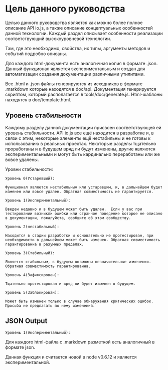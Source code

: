 # Цель данного руководства

<!-- type=misc -->

Целью данного руководства является как можно более полное описание API io.js, а также описание концептуальных особенностей данной технологии. Каждый раздел описывает особенности реализации соответствующий высокоуровневой технологии.

Там, где это необходимо, свойства, их типы, аргументы методов и событий подробно описаны.

Для каждого html-документа есть аналогичная копия в формате .json. Данный функционал является экспериментальным и создан для автоматизации создания документации различными утилитами.

Все .html и .json файлы генерируются из исходников в формате .markdown которые находятся в  doc/api. Документация генерируется скриптом, который располагается в tools/doc/generate.js. Html-шаблоны находятся в doc/template.html.

## Уровень стабильности

<!--type=misc-->

Каждому разделу данной документации присвоен соответствующей ей уровень стабильности. API io.js все ещё находится в разработке и, в связи с этим, некоторые элементы ещё нестабильны и не готовы к использованию в реальных проектах. Некоторые разделы тщательно проработаны и в будущем вряд ли будут изменены, другие являются экспериментальными и могут быть кардинально переработаны или же вовсе удалены.

Уровни стабильности:

```
Уровень 0(Устаревший): 

Функционал является нестабильным или устаревшим, и, в дальнейшем будет изменен или вовсе удален. Обратная совместимость не гарантируется.
```

```
Уровень 1(Экспериментальный):

Введен недавно и в будущем может быть удален.  Если у вас при тестировании возникли ошибки или странное поведение которое не описано в документации, пожалуйста, сообщите об этом сообществу.
```

```
Уровень 2(нестабильный):

Находится в стадии разработки и основательно не протестирован, при необходимости в дальнейшем может быть изменен. Обратная совместимость гарантированна в разумных пределах.
```

```
Уровень 3(Стабильный):

Является стабильным, в будущем возможны незначительные изменения. Обратная совместимость гарантированна.
```

```
Уровень 4(Зафиксирован):

Тщательно протестирован и вряд ли будет изменен в будущем.
```

```
Уровень 5(Заблокирован):

Может быть изменен только в случае обнаружения критических ошибок. Просьба не предлагать по нему изменений.
```

## JSON Output

	Уровень 1(Экспериментальный):

Для каждого html-файла с .markdown разметкой есть аналогичный в формате json.

Данная функция и считается новой в node v0.6.12 и является экспериментальной.
